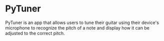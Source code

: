 # PyTuner
PyTuner is an app that allows users to tune their guitar using their device's microphone to recognize the pitch of a note and display how it can be adjusted to the correct pitch.
